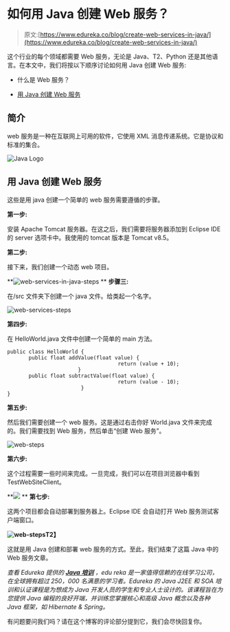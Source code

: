 # 如何用 Java 创建 Web 服务？

> 原文:[https://www.edureka.co/blog/create-web-services-in-java/](https://www.edureka.co/blog/create-web-services-in-java/)

这个行业的每个领域都需要 Web 服务，无论是 Java、T2、Python 还是其他语言。在本文中，我们将按以下顺序讨论如何用 Java 创建 Web 服务:

*   什么是 Web 服务？

*   [用 Java 创建 Web 服务](#steps)

## **简介**

web 服务是一种在互联网上可用的软件，它使用 XML 消息传递系统。它是协议和标准的集合。

![Java Logo](../Images/1ebba2dd90ef6924482a727cdd99861a.png)

## **用 Java 创建 Web 服务**

这些是用 java 创建一个简单的 web 服务需要遵循的步骤。

**第一步:**

安装 Apache Tomcat 服务器。在这之后，我们需要将服务器添加到 Eclipse IDE 的 server 选项卡中。我使用的 tomcat 版本是 Tomcat v8.5。

**第二步:**

接下来，我们创建一个动态 web 项目。

**![web-services-in-java-steps](../Images/a35ac117d6158b873b33cca800847238.png) ** **步骤三:**

在/src 文件夹下创建一个 java 文件。给类起一个名字。

![web-services-steps](../Images/d8fbcfbdae370f0e08276c7daa016f1d.png)

**第四步:**

在 HelloWorld.java 文件中创建一个简单的 main 方法。

```
public class HelloWorld {
       public float addValue(float value) {
                                    return (value + 10);
                       }
       public float subtractValue(float value) {
                                    return (value - 10);
                        }
}
```

**第五步:**

然后我们需要创建一个 web 服务。这是通过右击你好 World.java 文件来完成的。我们需要找到 Web 服务，然后单击“创建 Web 服务”。

![web-steps](../Images/6299adf41b4446b4e8fbde74aa811558.png)

**第六步:**

这个过程需要一些时间来完成。一旦完成，我们可以在项目浏览器中看到 TestWebSiteClient。

**![](../Images/25c4a541dfb38dcd085b3c819e4ad1ff.png) ** **第七步:**

这两个项目都会自动部署到服务器上。Eclipse IDE 会自动打开 Web 服务测试客户端窗口。

**![web-steps](../Images/92a8ebb6277e937ecf70b188e3de0e93.png)T2】**

这就是用 Java 创建和部署 web 服务的方式。至此，我们结束了这篇 Java 中的 Web 服务文章。

*查看 Edureka 提供的  [**Java 培训**](https://www.edureka.co/java-j2ee-soa-training)* *，edu reka 是一家值得信赖的在线学习公司，在全球拥有超过 250，000 名满意的学习者。Edureka 的 Java J2EE 和 SOA 培训和认证课程是为想成为 Java 开发人员的学生和专业人士设计的。该课程旨在为您提供 Java 编程的良好开端，并训练您掌握核心和高级 Java 概念以及各种 Java 框架，如 Hibernate & Spring。*

有问题要问我们吗？请在这个博客的评论部分提到它，我们会尽快回复你。
